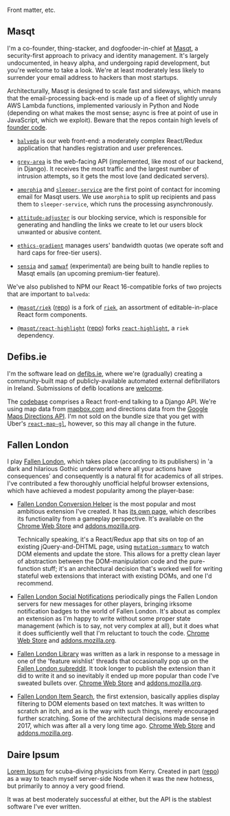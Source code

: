 Front matter, etc.

## Masqt

I'm a co-founder, thing-stacker, and dogfooder-in-chief at
[Masqt](https://masqt.com), a security-first approach to privacy and identity
management.  It's largely undocumented,
in heavy alpha, and undergoing rapid development, but you're
welcome to take a look.  We're at least moderately less likely to surrender
your email address to hackers than most startups.

Architecturally, Masqt is designed
to scale fast and sideways, which means that the
email-processing back-end is made up of a fleet of
slightly unruly AWS Lambda functions, implemented variously
in Python and Node (depending on what makes the most sense; async
is free at point of use in JavaScript, which we exploit).
Beware that the repos contain high levels of
[founder code](https://www.onebigfluke.com/2015/04/what-is-founder-code.html).

* [`balveda`](https://github.com/masqt/balveda)
is our web front-end: a moderately complex React/Redux
application that handles registration and user preferences.

* [`grey-area`](https://github.com/masqt/grey-area)
is the web-facing API (implemented, like most of our backend, in Django).
It receives the most traffic and the largest
number of intrusion attempts, so it gets the
most love (and dedicated servers).

* [`amorphia`](https://github.com/masqt/amorphia)
and [`sleeper-service`](https://github.com/masqt/sleeper-service)
are the first point of contact for incoming email for Masqt users.
We use `amorphia` to split up recipients
and pass them to `sleeper-service`, which runs the processing
asynchronously.

* [`attitude-adjuster`](https://github.com/masqt/attitude-adjuster)
is our blocking service, which is responsible for generating and handling the
links we create to let our users block unwanted or abusive content.

* [`ethics-gradient`](https://github.com/masqt/ethics-gradient)
manages users' bandwidth quotas (we operate soft and hard caps for
free-tier users).

* [`sensia`](https://github.com/masqt/sensia)
and [`samwaf`](https://github.com/masqt/samwaf)
(experimental) are being built to handle replies
to Masqt emails (an upcoming premium-tier feature).

We've also published to NPM our React 16-compatible forks of two projects
that are important to `balveda`:

* [`@masqt/riek`](https://www.npmjs.com/package/@masqt/riek)
([repo](https://github.com/masqt/riek))
is a fork of [`riek`](https://www.npmjs.com/package/riek),
an assortment of editable-in-place React form components.

* [`@masqt/react-highlight`](https://www.npmjs.com/package/react-highlight)
([repo](https://github.com/masqt/react-highlight))
forks [`react-highlight`](https://www.npmjs.com/package/react-highlight),
a `riek` dependency.

## Defibs.ie

I'm the software lead on [defibs.ie](https://defibs.ie), where
we're (gradually) creating a community-built map of publicly-available
automated external defibrillators in Ireland.
Submissions of defib locations are [welcome](https://defibs.ie/submit).

The [codebase](https://github.com/defibs-ie)
comprises a React front-end talking
to a Django API.
We're using map data from [mapbox.com](https://www.mapbox.com/)
and directions data from the
[Google Maps Directions API](https://developers.google.com/maps/documentation/directions/).
I'm not sold on the bundle size that you get with Uber's
[`react-map-gl`](https://uber.github.io/react-map-gl/),
however, so this may all change in the future.

## Fallen London

I play [Fallen London](http://fallenlondon.com), which takes place (according
to its publishers) in 'a dark and hilarious Gothic underworld where all your
actions have consequences' and consequently is a natural fit for
academics of all stripes. I've contributed a few thoroughly
unofficial helpful browser extensions, which have achieved
a modest popularity among the player-base:

* [Fallen London Conversion Helper](https://github.com/sdob/fl-conversion-helper)
is the most popular and most ambitious extension I've created.
It has [its own page](https://gallmarch.github.io/fl-conversion-helper),
which describes its functionality from a gameplay perspective.
It's available on the
[Chrome Web Store](https://chrome.google.com/webstore/detail/fallen-london-conversion/bajlcoahedhgjfpfgahdfaoeohmjbhfb)
and
[addons.mozilla.org](https://addons.mozilla.org/en-US/firefox/addon/fl-conversion-helper/).

  Technically speaking, it's a React/Redux app that sits on top of
an existing jQuery-and-DHTML page, using
[`mutation-summary`](https://github.com/rafaelw/mutation-summary)
to watch DOM elements and update the store.
This allows for a pretty clean layer of abstraction
between the DOM-manipulation code
and the pure-function stuff; it's an architectural decision
that's worked well for writing stateful web extensions that interact with
existing DOMs, and one I'd recommend.

* [Fallen London Social Notifications](https://github.com/sdob/fl-social-notifications)
periodically pings the Fallen London servers for new messages for other players,
bringing irksome notification badges to the world of Fallen London.
It's about as complex an extension as I'm happy to write without
some proper state management (which is to say, not very complex at all),
but it does what it does sufficiently well that I'm reluctant to touch the code.
[Chrome Web Store](https://chrome.google.com/webstore/detail/fallen-london-social-noti/baebnomhiokfcpfadkjpkeoohmogecdb)
and
[addons.mozilla.org](https://addons.mozilla.org/en-US/firefox/addon/fl-conversion-helper/).

* [Fallen London Library](https://github.com/gallmarch/fl-library)
was written as a lark in response to a message in one of the 'feature wishlist'
threads that occasionally pop up on the [Fallen London subreddit](https://reddit.com/r/fallenlondon).
It took longer to publish the extension than it did to write it
and so inevitably it ended up more popular than code I've sweated bullets over.
[Chrome Web Store](https://chrome.google.com/webstore/detail/fallen-london-library/dodefappijdnbfcgmkbpenopdnnhmnki)
and
[addons.mozilla.org](https://addons.mozilla.org/en-US/firefox/addon/fallen-london-library/).


* [Fallen London Item Search](https://github.com/sdob/fl-search), the first extension, basically applies
display filtering to DOM elements based on text matches. It was written to scratch an itch, and
as is the way with such things, merely encouraged further scratching. Some of the architectural
decisions made sense in 2017, which was after all a very long time ago.
[Chrome Web Store](https://chrome.google.com/webstore/detail/fallen-london-item-search/jmldnifgockhcidgdinhbfciiphkamkl)
and
[addons.mozilla.org](https://addons.mozilla.org/en-US/firefox/addon/fallen-london-item-search1/).



## Daire Ipsum

[Lorem Ipsum](https://daire-ipsum.herokuapp.com) for scuba-diving physicists from Kerry.
Created in part ([repo](https://github.com/sdob/daire-ipsum)) as a way to teach
myself server-side Node when it was the new hotness, but
primarily to annoy a very good friend.

It was at best moderately successful at either, but
the API is the stablest software I've ever written.
